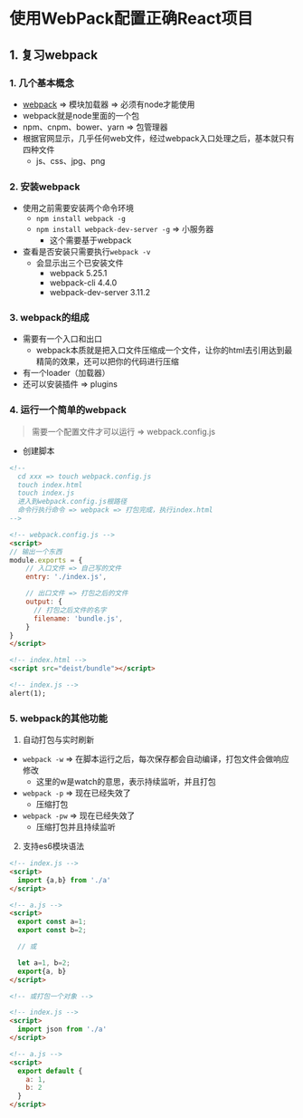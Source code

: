 # 使用WebPack配置正确React项目
<ClientOnly>
  <Valine></Valine>
</ClientOnly>

## 1. 复习webpack
### 1. 几个基本概念
- [webpack](https://webpack.js.org/) => 模块加载器 => 必须有node才能使用
- webpack就是node里面的一个包
- npm、cnpm、bower、yarn => 包管理器
- 根据官网显示，几乎任何web文件，经过webpack入口处理之后，基本就只有四种文件
  - js、css、jpg、png

### 2. 安装webpack
- 使用之前需要安装两个命令环境
  - `npm install webpack -g`
  - `npm install webpack-dev-server -g` => 小服务器
    - 这个需要基于webpack
- 查看是否安装只需要执行`webpack -v`
  - 会显示出三个已安装文件
    - webpack 5.25.1
    - webpack-cli 4.4.0
    - webpack-dev-server 3.11.2

### 3. webpack的组成
- 需要有一个入口和出口
  - webpack本质就是把入口文件压缩成一个文件，让你的html去引用达到最精简的效果，还可以把你的代码进行压缩
- 有一个loader（加载器）
- 还可以安装插件 => plugins

### 4. 运行一个简单的webpack
> 需要一个配置文件才可以运行 => webpack.config.js
- 创建脚本
```html
<!-- 
  cd xxx => touch webpack.config.js
  touch index.html
  touch index.js
  进入到webpack.config.js根路径
  命令行执行命令 => webpack => 打包完成，执行index.html
-->

<!-- webpack.config.js -->
<script>
// 输出一个东西
module.exports = {
    // 入口文件 => 自己写的文件
    entry: './index.js',

    // 出口文件 => 打包之后的文件
    output: {
      // 打包之后文件的名字
      filename: 'bundle.js',
    }
}
</script>

<!-- index.html -->
<script src="deist/bundle"></script>

<!-- index.js -->
alert(1);
```

### 5. webpack的其他功能
1. 自动打包与实时刷新
  - `webpack -w` => 在脚本运行之后，每次保存都会自动编译，打包文件会做响应修改
    - 这里的w是watch的意思，表示持续监听，并且打包
  - `webpack -p` => 现在已经失效了
    - 压缩打包
  - `webpack -pw` => 现在已经失效了
    - 压缩打包并且持续监听
2. 支持es6模块语法
```html
<!-- index.js -->
<script>
  import {a,b} from './a'
</script>

<!-- a.js -->
<script>
  export const a=1;
  export const b=2;

  // 或

  let a=1, b=2;
  export{a, b}
</script>

<!-- 或打包一个对象 -->

<!-- index.js -->
<script>
  import json from './a'
</script>

<!-- a.js -->
<script>
  export default {
    a: 1,
    b: 2
  }
</script>
```
  

